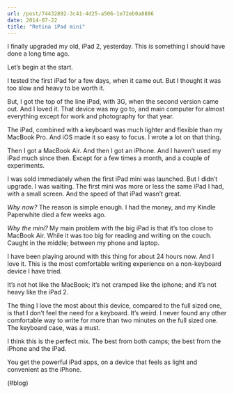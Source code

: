 ```yaml
---
url: /post/74432892-3c41-4d25-a506-1e72eb0a8886
date: 2014-07-22
title: "Retina iPad mini"
---
```


I finally upgraded my old, iPad 2, yesterday. This is something I should have done a long time ago.



Let&#8217;s begin at the start.



I tested the first iPad for a few days, when it came out. But I thought it was too slow and heavy to be worth it.



But, I got the top of the line iPad, with 3G, when the second version came out. And I loved it. That device was my go to, and main computer for almost everything except for work and photography for that year.



The iPad, combined with a keyboard was much lighter and flexible than my MacBook Pro. And iOS made it so easy to focus. I wrote a lot on that thing.



Then I got a MacBook Air. And then I got an iPhone. And I haven&#8217;t used my iPad much since then. Except for a few times a month, and a couple of experiments.



I was sold immediately when the first iPad mini was launched. But I didn&#8217;t upgrade. I was waiting. The first mini was more or less the same iPad I had, with a small screen. And the speed of that iPad wasn&#8217;t great.



_Why now?_ The reason is simple enough. I had the money, and my Kindle Paperwhite died a few weeks ago.



_Why the mini?_ My main problem with the big iPad is that it&#8217;s too close to MacBook Air. While it was too big for reading and writing on the couch. Caught in the middle; between my phone and laptop.



I have been playing around with this thing for about 24 hours now. And I love it. This is the most comfortable writing experience on a non-keyboard device I have tried.



It&#8217;s not hot like the MacBook; it&#8217;s not cramped like the iphone; and it&#8217;s not heavy like the iPad 2.



The thing I love the most about this device, compared to the full sized one, is that I don&#8217;t feel the need for a keyboard. It&#8217;s weird. I never found any other comfortable way to write for more than two minutes on the full sized one. The keyboard case, was a must.



I think this is the perfect mix. The best from both camps; the best from the iPhone and the iPad.



You get the powerful iPad apps, on a device that feels as light and convenient as the iPhone.



(#blog)